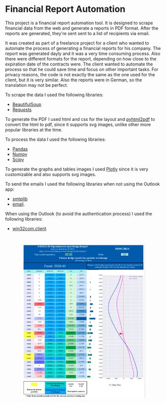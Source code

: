 # Financial Report Automation


This project is a financial report automation tool. It is designed to scrape financial data from the web and generate a reports in PDF format. After the reports are generated, they're sent sent to a list of recipients via email. 


It was created as part of a freelance project for a client who wanted to automate the process of generating a financial reports for his company. The report was generated dayly and it was a very time consuming process. Also there were different formats for the report, depending on how close to the expiration date of the contracts were. The client wanted to automate the process so that he could save time and focus on other important tasks. For privacy reasons, the code is not exactly the same as the one used for the client, but it is very similar. Also the reports were in German, so the translation may not be perfect.


To scrape the data I used the following libraries:
- [BeautifulSoup](https://www.crummy.com/software/BeautifulSoup/bs4/doc/)
- [Requests](https://docs.python-requests.org/en/master/)

To generate the PDF I used html and css for the layout and [pyhtml2pdf](https://pypi.org/project/pyhtml2pdf/) to convert the html to pdf, since it supports svg images, unlike other more popular libraries at the time.


To process the data I used the following libraries:
- [Pandas](https://pandas.pydata.org/)
- [Numpy](https://numpy.org/)
- [Scipy](https://www.scipy.org/)

To generate the graphs and tables images I used  [Plotly](https://plotly.com/python/) since it is very customizable and also supports svg images.

To send the emails I used the following libraries when not using the Outlook app:

- [smtplib](https://docs.python.org/3/library/smtplib.html) 
- [email](https://docs.python.org/3/library/email.examples.html).

When using the Outlook (to avoid the authentication process) I used the following libraries:

- [win32com.client](https://docs.microsoft.com/en-us/office/vba/api/outlook.mailitem)


<h1 align="center">
    <img src="https://raw.githubusercontent.com/Vinicius667/FinancialReportAutomation/main/src/images/report_example.png" 
    width="400"
    height="500" 
    />
</h1>